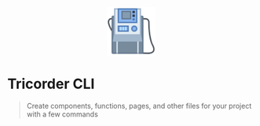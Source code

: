 <p align="center">
  <img src="doc/img/tricorder.svg" alt="Star Trek Tricorder" width="100"  style="display: block; margin: 0 auto;">
</p>

# Tricorder CLI

> Create components, functions, pages, and other files for your project with a few commands
